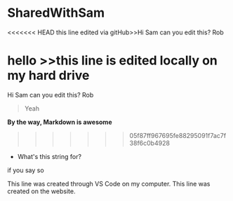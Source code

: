 # SharedWithSam
<<<<<<< HEAD
this line edited via gitHub>>Hi Sam can you edit this? Rob

hello >>this line is edited locally on my hard drive
=======
Hi Sam
can you edit this?
Rob

> Yeah

**By the way, Markdown is awesome**
>>>>>>> 05f87ff967695fe88295091f7ac7f38f6c0b4928 

* What's this string for?

if you say so


This line was created through VS Code on my computer.
This line was created on the website.
